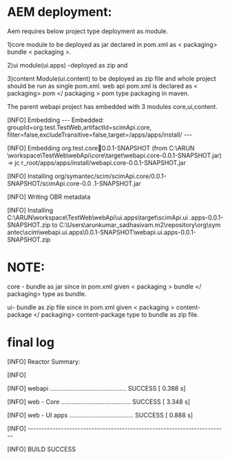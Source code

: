 AEM deployment:
================
Aem requires below project type deployment as module.

1)core module to be deployed as jar declared in pom.xml as < packaging> bundle < packaging >.

2)ui module(ui.apps) -deployed as zip and 

3)content Module(ui.content) to be deployed as zip file and
whole project should be run as single pom.xml.
web api pom.xml is declared as < packaging> pom </ packaging >  pom type packaging in maven.

The parent webapi project has embedded with 3 modules core,ui,content.


[INFO] Embedding --- Embedded: groupId=org.test.TestWeb,artifactId=scimApi.core,
filter=false,excludeTransitive=false,target=/apps/apps/install/ ---

[INFO] Embedding org.test.core:jar:0.0.1-SNAPSHOT (from C:\ARUN
\workspace\TestWeb\webApi\core\target\webapi.core-0.0.1-SNAPSHOT.jar) -> jc
r_root/apps/apps/install/webapi.core-0.0.1-SNAPSHOT.jar

[INFO] Installing org/symantec/scim/scimApi.core/0.0.1-SNAPSHOT/scimApi.core-0.0
.1-SNAPSHOT.jar

[INFO] Writing OBR metadata

[INFO] Installing C:\ARUN\workspace\TestWeb\webApi\ui.apps\target\scimApi.ui
.apps-0.0.1-SNAPSHOT.zip to C:\Users\arunkumar_sadhasivam\.m2\repository\org\sym
antec\scim\webapi.ui.apps\0.0.1-SNAPSHOT\webapi.ui.apps-0.0.1-SNAPSHOT.zip

NOTE:
=====

core - bundle as jar since in pom.xml given < packaging > bundle </ packaging> type as bundle.

ui- bundle as zip file since in pom.xml given < packaging > content-package </ packaging>  content-package type to bundle as zip file.

final log
==========

[INFO] Reactor Summary:

[INFO]

[INFO] webapi ............................................ SUCCESS [  0.388 s]

[INFO] web - Core ........................................ SUCCESS [  3.348 s]

[INFO] web - UI apps ..................................... SUCCESS [  0.888 s]

[INFO] ------------------------------------------------------------------------

[INFO] BUILD SUCCESS
